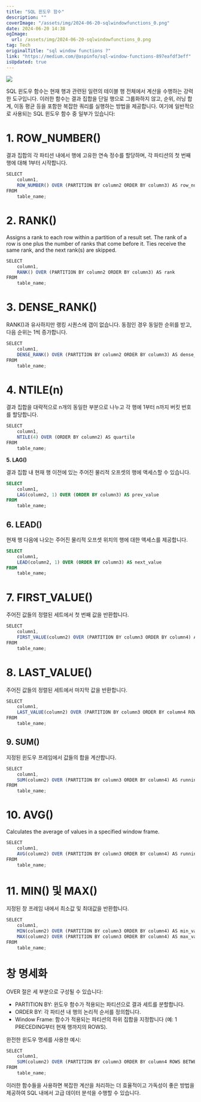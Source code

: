```yaml
---
title: "SQL 윈도우 함수"
description: ""
coverImage: "/assets/img/2024-06-20-sqlwindowfunctions_0.png"
date: 2024-06-20 14:38
ogImage:
  url: /assets/img/2024-06-20-sqlwindowfunctions_0.png
tag: Tech
originalTitle: "sql window functions ?"
link: "https://medium.com/@aspinfo/sql-window-functions-897eafdf3eff"
isUpdated: true
---
```


<img src="/assets/img/2024-06-20-sqlwindowfunctions_0.png" />

SQL 윈도우 함수는 현재 행과 관련된 일련의 테이블 행 전체에서 계산을 수행하는 강력한 도구입니다. 이러한 함수는 결과 집합을 단일 행으로 그룹화하지 않고, 순위, 러닝 합계, 이동 평균 등을 포함한 복잡한 쿼리를 실행하는 방법을 제공합니다. 여기에 일반적으로 사용되는 SQL 윈도우 함수 중 일부가 있습니다:

# 1. ROW_NUMBER()

결과 집합의 각 파티션 내에서 행에 고유한 연속 정수를 할당하며, 각 파티션의 첫 번째 행에 대해 1부터 시작합니다.

<!-- cozy-coder - 수평 -->

<ins class="adsbygoogle"
     style="display:block"
     data-ad-client="ca-pub-4877378276818686"
     data-ad-slot="1107185301"
     data-ad-format="auto"
     data-full-width-responsive="true"></ins>

<script>
     (adsbygoogle = window.adsbygoogle || []).push({});
</script>

```js
SELECT
    column1,
    ROW_NUMBER() OVER (PARTITION BY column2 ORDER BY column3) AS row_num
FROM
    table_name;
```

# 2. RANK()

Assigns a rank to each row within a partition of a result set. The rank of a row is one plus the number of ranks that come before it. Ties receive the same rank, and the next rank(s) are skipped.

```js
SELECT
    column1,
    RANK() OVER (PARTITION BY column2 ORDER BY column3) AS rank
FROM
    table_name;
```

<!-- cozy-coder - 수평 -->

<ins class="adsbygoogle"
     style="display:block"
     data-ad-client="ca-pub-4877378276818686"
     data-ad-slot="1107185301"
     data-ad-format="auto"
     data-full-width-responsive="true"></ins>

<script>
     (adsbygoogle = window.adsbygoogle || []).push({});
</script>

# 3. DENSE_RANK()

RANK()과 유사하지만 랭킹 시퀀스에 갭이 없습니다. 동점인 경우 동일한 순위를 받고, 다음 순위는 1씩 증가합니다.

```js
SELECT
    column1,
    DENSE_RANK() OVER (PARTITION BY column2 ORDER BY column3) AS dense_rank
FROM
    table_name;
```

# 4. NTILE(n)

<!-- cozy-coder - 수평 -->

<ins class="adsbygoogle"
     style="display:block"
     data-ad-client="ca-pub-4877378276818686"
     data-ad-slot="1107185301"
     data-ad-format="auto"
     data-full-width-responsive="true"></ins>

<script>
     (adsbygoogle = window.adsbygoogle || []).push({});
</script>

결과 집합을 대략적으로 n개의 동일한 부분으로 나누고 각 행에 1부터 n까지 버킷 번호를 할당합니다.

```js
SELECT
    column1,
    NTILE(4) OVER (ORDER BY column2) AS quartile
FROM
    table_name;
```

**5. LAG()**

결과 집합 내 현재 행 이전에 있는 주어진 물리적 오프셋의 행에 액세스할 수 있습니다.

<!-- cozy-coder - 수평 -->

<ins class="adsbygoogle"
     style="display:block"
     data-ad-client="ca-pub-4877378276818686"
     data-ad-slot="1107185301"
     data-ad-format="auto"
     data-full-width-responsive="true"></ins>

<script>
     (adsbygoogle = window.adsbygoogle || []).push({});
</script>

```sql
SELECT
    column1,
    LAG(column2, 1) OVER (ORDER BY column3) AS prev_value
FROM
    table_name;
```

## 6. LEAD()

현재 행 다음에 나오는 주어진 물리적 오프셋 위치의 행에 대한 액세스를 제공합니다.

```sql
SELECT
    column1,
    LEAD(column2, 1) OVER (ORDER BY column3) AS next_value
FROM
    table_name;
```

<!-- cozy-coder - 수평 -->

<ins class="adsbygoogle"
     style="display:block"
     data-ad-client="ca-pub-4877378276818686"
     data-ad-slot="1107185301"
     data-ad-format="auto"
     data-full-width-responsive="true"></ins>

<script>
     (adsbygoogle = window.adsbygoogle || []).push({});
</script>

# 7. FIRST_VALUE()

주어진 값들의 정렬된 세트에서 첫 번째 값을 반환합니다.

```js
SELECT
    column1,
    FIRST_VALUE(column2) OVER (PARTITION BY column3 ORDER BY column4) AS first_val
FROM
    table_name;
```

# 8. LAST_VALUE()

<!-- cozy-coder - 수평 -->

<ins class="adsbygoogle"
     style="display:block"
     data-ad-client="ca-pub-4877378276818686"
     data-ad-slot="1107185301"
     data-ad-format="auto"
     data-full-width-responsive="true"></ins>

<script>
     (adsbygoogle = window.adsbygoogle || []).push({});
</script>

주어진 값들의 정렬된 세트에서 마지막 값을 반환합니다.

```js
SELECT
    column1,
    LAST_VALUE(column2) OVER (PARTITION BY column3 ORDER BY column4 ROWS BETWEEN UNBOUNDED PRECEDING AND UNBOUNDED FOLLOWING) AS last_val
FROM
    table_name;
```

## 9. SUM()

지정된 윈도우 프레임에서 값들의 합을 계산합니다.

<!-- cozy-coder - 수평 -->

<ins class="adsbygoogle"
     style="display:block"
     data-ad-client="ca-pub-4877378276818686"
     data-ad-slot="1107185301"
     data-ad-format="auto"
     data-full-width-responsive="true"></ins>

<script>
     (adsbygoogle = window.adsbygoogle || []).push({});
</script>

```js
SELECT
    column1,
    SUM(column2) OVER (PARTITION BY column3 ORDER BY column4) AS running_total
FROM
    table_name;
```

# 10. AVG()

Calculates the average of values in a specified window frame.

```js
SELECT
    column1,
    AVG(column2) OVER (PARTITION BY column3 ORDER BY column4) AS running_avg
FROM
    table_name;
```

<!-- cozy-coder - 수평 -->

<ins class="adsbygoogle"
     style="display:block"
     data-ad-client="ca-pub-4877378276818686"
     data-ad-slot="1107185301"
     data-ad-format="auto"
     data-full-width-responsive="true"></ins>

<script>
     (adsbygoogle = window.adsbygoogle || []).push({});
</script>

# 11. MIN() 및 MAX()

지정된 창 프레임 내에서 최소값 및 최대값을 반환합니다.

```js
SELECT
    column1,
    MIN(column2) OVER (PARTITION BY column3 ORDER BY column4) AS min_val,
    MAX(column2) OVER (PARTITION BY column3 ORDER BY column4) AS max_val
FROM
    table_name;
```

# 창 명세화

<!-- cozy-coder - 수평 -->

<ins class="adsbygoogle"
     style="display:block"
     data-ad-client="ca-pub-4877378276818686"
     data-ad-slot="1107185301"
     data-ad-format="auto"
     data-full-width-responsive="true"></ins>

<script>
     (adsbygoogle = window.adsbygoogle || []).push({});
</script>

OVER 절은 세 부분으로 구성될 수 있습니다:

- PARTITION BY: 윈도우 함수가 적용되는 파티션으로 결과 세트를 분할합니다.
- ORDER BY: 각 파티션 내 행의 논리적 순서를 정의합니다.
- Window Frame: 함수가 적용되는 파티션의 하위 집합을 지정합니다 (예: 1 PRECEDING부터 현재 행까지의 ROWS).

완전한 윈도우 명세를 사용한 예시:

```js
SELECT
    column1,
    SUM(column2) OVER (PARTITION BY column3 ORDER BY column4 ROWS BETWEEN 1 PRECEDING AND CURRENT ROW) AS running_total
FROM
    table_name;
```

<!-- cozy-coder - 수평 -->

<ins class="adsbygoogle"
     style="display:block"
     data-ad-client="ca-pub-4877378276818686"
     data-ad-slot="1107185301"
     data-ad-format="auto"
     data-full-width-responsive="true"></ins>

<script>
     (adsbygoogle = window.adsbygoogle || []).push({});
</script>

이러한 함수들을 사용하면 복잡한 계산을 처리하는 더 효율적이고 가독성이 좋은 방법을 제공하여 SQL 내에서 고급 데이터 분석을 수행할 수 있습니다.
